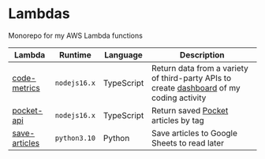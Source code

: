 # Lambdas

Monorepo for my AWS Lambda functions

| Lambda                                                                            | Runtime      | Language   | Description                                                                                                                           |
| --------------------------------------------------------------------------------- | ------------ | ---------- | ------------------------------------------------------------------------------------------------------------------------------------- |
| [code-metrics](https://github.com/thomasabishop/lambdas/tree/main/code-metrics)   | `nodejs16.x` | TypeScript | Return data from a variety of third-party APIs to create [dashboard](https://systemsobscure.blog/code-metrics/) of my coding activity |
| [pocket-api](https://github.com/thomasabishop/lambdas/tree/main/pocket-api)       | `nodejs16.x` | TypeScript | Return saved [Pocket](https://getpocket.com) articles by tag                                                                          |
| [save-articles](https://github.com/thomasabishop/lambdas/tree/main/save-articles) | `python3.10` | Python     | Save articles to Google Sheets to read later                                                                                          |
